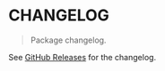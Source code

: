 # CHANGELOG

> Package changelog.

See [GitHub Releases](https://github.com/stdlib-js/string-base-constantcase/releases) for the changelog.